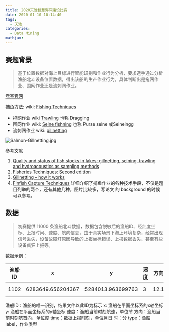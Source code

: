 ```yaml
---
title: 2020天池智慧海洋建设比赛
date: 2020-01-10 10:14:40
tags:
  - 天池
categories:
  - Data Mining
mathjax:
---
```

## 赛题背景

>基于位置数据对海上目标进行智能识别和作业行为分析，要求选手通过分析渔船北斗设备位置数据，得出该船的生产作业行为，具体判断出是拖网作业、围网作业还是流刺网作业。

[竞赛官网](https://tianchi.aliyun.com/competition/entrance/231768/introduction)

捕鱼方法: wiki: [Fishing Techniques](https://en.wikipedia.org/wiki/Fishing_techniques)
* 拖网作业 wiki [Trawling](https://en.wikipedia.org/wiki/Trawling) 也称 Dragging
* 围网作业 wiki: [Seine fishning](https://en.wikipedia.org/wiki/Seine_fishing) 也称 Purse seine 或Seineingg
* 流刺网作业 wiki: [gillnetting](http://www.dfw.state.or.us/fish/OSCRP/CRM/docs/Selective_Fisheries_JN_071220.pdf)

![Salmon-Gillnetting.jpg](https://i.loli.net/2020/01/10/XPpt5yvYMzenHOw.jpg)




参考文献
1. [Quality and status of fish stocks in lakes: gillnetting, seining, trawling and hydroacoustics as sampling methods](https://link.springer.com/article/10.1007/s10750-010-0385-6)
2. [Fisheries Techniques: Second edition](https://scholar.google.com/scholar?hl=en&as_sdt=0%2C5&q=Fisheries+Techniques%3A+Second+edition&btnG=)
3. [Gillnetting – how it works](https://skipperotto.com/gillnetting-how-it-works/)
4. [Finfish Capture Techniques](https://www.montereyfish.com/finfish-techniques) 详细介绍了捕鱼作业的各种技术手段，不仅是题目列举的两个，还有其他几种，图片比较多，写论文 的 background 的时候可以参考。

## 数据

> 初赛提供 11000 条渔船北斗数据，数据包含脱敏后的渔船ID、经纬度坐标、上报时间、速度、航向信息，由于真实场景下海上环境复杂，经常出现信号丢失，设备故障灯原因导致的上报坐标错误、上报数据丢失、甚至有些设备疯狂上报等。

数据示例：

渔船ID | x | y | 速度|方向|time|type
---|---|---|---|---|---|---
1102|6283649.656204367|5284013.963699763|3|12.1|0921 09:00|围网

渔船ID：渔船的唯一识别，结果文件以此ID为标示
x: 渔船在平面坐标系的x轴坐标
y: 渔船在平面坐标系的y轴坐标
速度：渔船当前时刻航速，单位节
方向：渔船当前时刻航首向，单位度
time：数据上报时刻，单位月日 时：分
type：渔船label，作业类型
